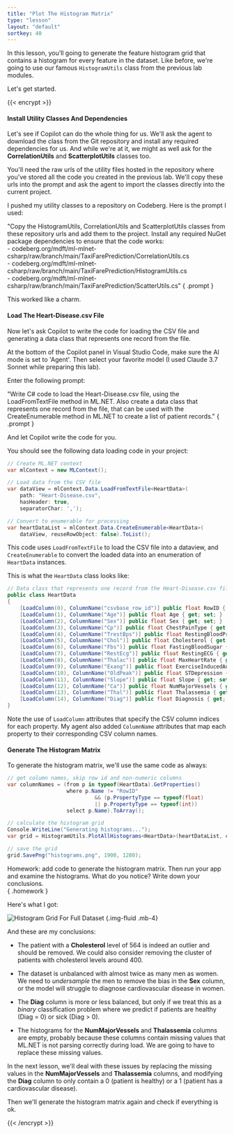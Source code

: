 ```yaml
---
title: "Plot The Histogram Matrix"
type: "lesson"
layout: "default"
sortkey: 40
---
```


In this lesson, you’ll going to generate the feature histogram grid that contains a histogram for every feature in the dataset. Like before, we're going to use our famous `HistogramUtils` class from the previous lab modules.

Let's get started.

{{< encrypt >}}

#### Install Utility Classes And Dependencies

Let's see if Copilot can do the whole thing for us. We'll ask the agent to download the class from the Git repository and install any required dependencies for us. And while we're at it, we might as well ask for the **CorrelationUtils** and **ScatterplotUtils** classes too. 

You'll need the raw urls of the utility files hosted in the repository where you've stored all the code you created in the previous lab. We'll copy these urls into the prompt and ask the agent to import the classes directly into the current project.

I pushed my utility classes to a repository on Codeberg. Here is the prompt I used:

"Copy the HistogramUtils, CorrelationUtils and ScatterplotUtils classes from these repository urls and add them to the project. Install any required NuGet package dependencies to ensure that the code works: <br> - codeberg.org/mdft/ml-mlnet-csharp/raw/branch/main/TaxiFarePrediction/CorrelationUtils.cs <br> - codeberg.org/mdft/ml-mlnet-csharp/raw/branch/main/TaxiFarePrediction/HistogramUtils.cs <br> - codeberg.org/mdft/ml-mlnet-csharp/raw/branch/main/TaxiFarePrediction/ScatterUtils.cs"
{ .prompt }

This worked like a charm. 

#### Load The Heart-Disease.csv File

Now let's ask Copilot to write the code for loading the CSV file and generating a data class that represents one record from the file. 

At the bottom of the Copilot panel in Visual Studio Code, make sure the AI mode is set to 'Agent'. Then select your favorite model (I used Claude 3.7 Sonnet while preparing this lab).

Enter the following prompt:

"Write C# code to load the Heart-Disease.csv file, using the LoadFromTextFile method in ML.NET. Also create a data class that represents one record from the file, that can be used with the CreateEnumerable method in ML.NET to create a list of patient records."
{ .prompt }

And let Copilot write the code for you.

You should see the following data loading code in your project:

```csharp
// Create ML.NET context
var mlContext = new MLContext();

// Load data from the CSV file
var dataView = mlContext.Data.LoadFromTextFile<HeartData>(
    path: "Heart-Disease.csv",
    hasHeader: true,
    separatorChar: ',');

// Convert to enumerable for processing
var heartDataList = mlContext.Data.CreateEnumerable<HeartData>(
    dataView, reuseRowObject: false).ToList();
```

This code uses `LoadFromTextFile` to load the CSV file into a dataview, and `CreateEnumerable` to convert the loaded data into an enumeration of `HeartData` instances. 

This is what the `HeartData` class looks like:

```csharp
// Data class that represents one record from the Heart-Disease.csv file
public class HeartData
{
    [LoadColumn(0), ColumnName("csvbase_row_id")] public float RowID { get; set; }
    [LoadColumn(1), ColumnName("Age")] public float Age { get; set; }
    [LoadColumn(2), ColumnName("Sex")] public float Sex { get; set; }
    [LoadColumn(3), ColumnName("Cp")] public float ChestPainType { get; set; }
    [LoadColumn(4), ColumnName("TrestBps")] public float RestingBloodPressure { get; set; }
    [LoadColumn(5), ColumnName("Chol")] public float Cholesterol { get; set; }
    [LoadColumn(6), ColumnName("Fbs")] public float FastingBloodSugar { get; set; }
    [LoadColumn(7), ColumnName("RestEcg")] public float RestingECG { get; set; }
    [LoadColumn(8), ColumnName("Thalac")] public float MaxHeartRate { get; set; }
    [LoadColumn(9), ColumnName("Exang")] public float ExerciseInducedAngina { get; set; }
    [LoadColumn(10), ColumnName("OldPeak")] public float STDepression { get; set; }
    [LoadColumn(11), ColumnName("Slope")] public float Slope { get; set; }
    [LoadColumn(12), ColumnName("Ca")] public float NumMajorVessels { get; set; }
    [LoadColumn(13), ColumnName("Thal")] public float Thalassemia { get; set; }
    [LoadColumn(14), ColumnName("Diag")] public float Diagnosis { get; set; }
}
```

Note the use of `LoadColumn` attributes that specify the CSV column indices for each property. My agent also added `ColumnName` attributes that map each property to their corresponding CSV column names.

#### Generate The Histogram Matrix

To generate the histogram matrix, we'll use the same code as always:

```csharp
// get column names, skip row id and non-numeric columns
var columnNames = (from p in typeof(HeartData).GetProperties()
                   where p.Name != "RowID"
                            && (p.PropertyType == typeof(float)
                            || p.PropertyType == typeof(int))
                   select p.Name).ToArray();

// calculate the histogram grid
Console.WriteLine("Generating histograms...");
var grid = HistogramUtils.PlotAllHistograms<HeartData>(heartDataList, columnNames, columns: 4, rows: 4);

// save the grid
grid.SavePng("histograms.png", 1900, 1280);
```

Homework: add code to generate the histogram matrix. Then run your app and examine the histograms. What do you notice? Write down your conclusions.  
{ .homework }

Here's what I got:

![Histogram Grid For Full Dataset](../img/histograms.png)
{.img-fluid .mb-4}

And these are my conclusions:

- The patient with a **Cholesterol** level of 564 is indeed an outlier and should be removed. We could also consider removing the cluster of patients with cholesterol levels around 400. 

- The dataset is unbalanced with almost twice as many men as women. We need to _undersample_ the men to remove the bias in the **Sex** column, or the model will struggle to diagnose cardiovascular disease in women.  

- The **Diag** column is more or less balanced, but only if we treat this as a _binary_ classification problem where we predict if patients are healthy (Diag = 0) or sick (Diag > 0).

- The histograms for the **NumMajorVessels** and **Thalassemia** columns are empty, probably because these columns contain missing values that ML.NET is not parsing correctly during load. We are going to have to replace these missing values. 

In the next lesson, we'll deal with these issues by replacing the missing values in the **NumMajorVessels** and **Thalassemia** columns, and modifying the **Diag** column to only contain a 0 (patient is healthy) or a 1 (patient has a cardiovascular disease).

Then we'll generate the histogram matrix again and check if everything is ok. 

{{< /encrypt >}}
